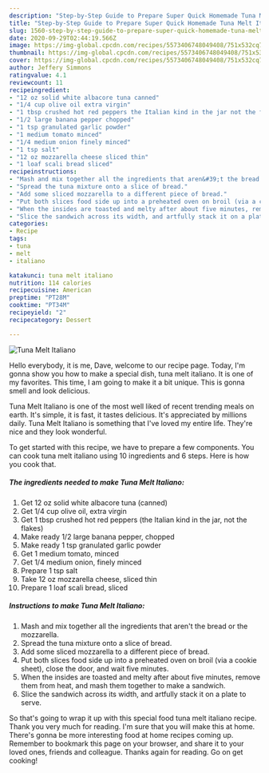 ```yaml
---
description: "Step-by-Step Guide to Prepare Super Quick Homemade Tuna Melt Italiano"
title: "Step-by-Step Guide to Prepare Super Quick Homemade Tuna Melt Italiano"
slug: 1560-step-by-step-guide-to-prepare-super-quick-homemade-tuna-melt-italiano
date: 2020-09-29T02:44:19.566Z
image: https://img-global.cpcdn.com/recipes/5573406748049408/751x532cq70/tuna-melt-italiano-recipe-main-photo.jpg
thumbnail: https://img-global.cpcdn.com/recipes/5573406748049408/751x532cq70/tuna-melt-italiano-recipe-main-photo.jpg
cover: https://img-global.cpcdn.com/recipes/5573406748049408/751x532cq70/tuna-melt-italiano-recipe-main-photo.jpg
author: Jeffery Simmons
ratingvalue: 4.1
reviewcount: 11
recipeingredient:
- "12 oz solid white albacore tuna canned"
- "1/4 cup olive oil extra virgin"
- "1 tbsp crushed hot red peppers the Italian kind in the jar not the flakes"
- "1/2 large banana pepper chopped"
- "1 tsp granulated garlic powder"
- "1 medium tomato minced"
- "1/4 medium onion finely minced"
- "1 tsp salt"
- "12 oz mozzarella cheese sliced thin"
- "1 loaf scali bread sliced"
recipeinstructions:
- "Mash and mix together all the ingredients that aren&#39;t the bread or the mozzarella."
- "Spread the tuna mixture onto a slice of bread."
- "Add some sliced mozzarella to a different piece of bread."
- "Put both slices food side up into a preheated oven on broil (via a cookie sheet), close the door, and wait five minutes."
- "When the insides are toasted and melty after about five minutes, remove them from heat, and mash them together to make a sandwich."
- "Slice the sandwich across its width, and artfully stack it on a plate to serve."
categories:
- Recipe
tags:
- tuna
- melt
- italiano

katakunci: tuna melt italiano 
nutrition: 114 calories
recipecuisine: American
preptime: "PT28M"
cooktime: "PT34M"
recipeyield: "2"
recipecategory: Dessert

---
```



![Tuna Melt Italiano](https://img-global.cpcdn.com/recipes/5573406748049408/751x532cq70/tuna-melt-italiano-recipe-main-photo.jpg)

Hello everybody, it is me, Dave, welcome to our recipe page. Today, I'm gonna show you how to make a special dish, tuna melt italiano. It is one of my favorites. This time, I am going to make it a bit unique. This is gonna smell and look delicious.

Tuna Melt Italiano is one of the most well liked of recent trending meals on earth. It's simple, it is fast, it tastes delicious. It's appreciated by millions daily. Tuna Melt Italiano is something that I've loved my entire life. They're nice and they look wonderful.




To get started with this recipe, we have to prepare a few components. You can cook tuna melt italiano using 10 ingredients and 6 steps. Here is how you cook that.

<!--inarticleads1-->

##### The ingredients needed to make Tuna Melt Italiano:

1. Get 12 oz solid white albacore tuna (canned)
1. Get 1/4 cup olive oil, extra virgin
1. Get 1 tbsp crushed hot red peppers (the Italian kind in the jar, not the flakes)
1. Make ready 1/2 large banana pepper, chopped
1. Make ready 1 tsp granulated garlic powder
1. Get 1 medium tomato, minced
1. Get 1/4 medium onion, finely minced
1. Prepare 1 tsp salt
1. Take 12 oz mozzarella cheese, sliced thin
1. Prepare 1 loaf scali bread, sliced




<!--inarticleads2-->

##### Instructions to make Tuna Melt Italiano:

1. Mash and mix together all the ingredients that aren&#39;t the bread or the mozzarella.
1. Spread the tuna mixture onto a slice of bread.
1. Add some sliced mozzarella to a different piece of bread.
1. Put both slices food side up into a preheated oven on broil (via a cookie sheet), close the door, and wait five minutes.
1. When the insides are toasted and melty after about five minutes, remove them from heat, and mash them together to make a sandwich.
1. Slice the sandwich across its width, and artfully stack it on a plate to serve.




So that's going to wrap it up with this special food tuna melt italiano recipe. Thank you very much for reading. I'm sure that you will make this at home. There's gonna be more interesting food at home recipes coming up. Remember to bookmark this page on your browser, and share it to your loved ones, friends and colleague. Thanks again for reading. Go on get cooking!
